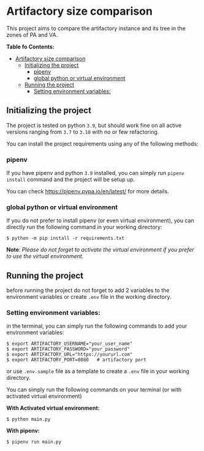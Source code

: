 # Artifactory size comparison

This project aims to compare the artifactory instance and its tree in the zones of PA and VA.

**Table fo Contents:**

- [Artifactory size comparison](#artifactory-size-comparison)
  - [Initializing the project](#initializing-the-project)
    - [pipenv](#pipenv)
    - [global python or virtual environment](#global-python-or-virtual-environment)
  - [Running the project](#running-the-project)
    - [Setting environment variables:](#setting-environment-variables)


## Initializing the project

The project is tested on python `3.9`, but should work fine on all active versions
ranging from `3.7` to `3.10` with no or few refactoring.

You can install the project requirements using any of the following methods:

### pipenv

If you have pipenv and python `3.9` installed, you can simply run `pipenv install`
command and the project will be setup up.

You can check https://pipenv.pypa.io/en/latest/ for more details.

### global python or virtual environment
If you do not prefer to install pipenv (or even virtual environment), you can directly run the following command
in your working directory:

```shell
$ python -m pip install -r requirements.txt
```

**Note**: _Please do not forget to activate the virtual environment if you prefer to use the virtual environment._


## Running the project

before running the project do not forget to add 2 variables to the environment variables or create `.env` file
in the working directory.

### Setting environment variables:

in the terminal, you can simply run the following commands to add your environment variables:
```shell
$ export ARTIFACTORY_USERNAME="your_user_name"
$ export ARTIFACTORY_PASSWORD="your_password"
$ export ARTIFACTORY_URL="https://yoururl.com"
$ export ARTIFACTORY_PORT=8080   # artifactory port
```

or use `.env.sample` file as a template to create a `.env` file in your working directory.

You can simply run the following commands on your terminal (or with activated virtual environment)


**With Activated virtual environment:**
```shell
$ python main.py
```

**With pipenv:**
```shell
$ pipenv run main.py
```
